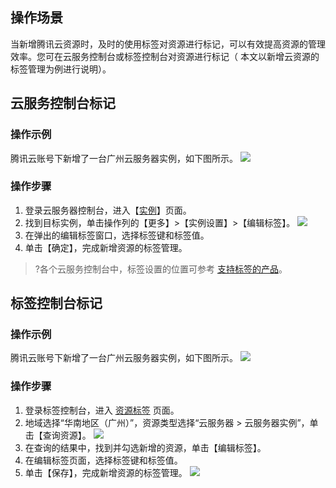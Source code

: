 ## 操作场景
当新增腾讯云资源时，及时的使用标签对资源进行标记，可以有效提高资源的管理效率。您可在云服务控制台或标签控制台对资源进行标记（ 本文以新增云资源的标签管理为例进行说明）。

 

## 云服务控制台标记
### 操作示例
腾讯云账号下新增了一台广州云服务器实例，如下图所示。
![](https://main.qcloudimg.com/raw/9385bfc9aff92e126c67854b4b3951fd.png)

### 操作步骤
1. 登录云服务器控制台，进入【[实例](https://console.cloud.tencent.com/cvm/instance)】页面。
2. 找到目标实例，单击操作列的【更多】>【实例设置】>【编辑标签】。
![](https://main.qcloudimg.com/raw/cdde6e7a5a842d386fa0271b80678008.png)
3. 在弹出的编辑标签窗口，选择标签键和标签值。
4. 单击【确定】，完成新增资源的标签管理。

>?各个云服务控制台中，标签设置的位置可参考 [支持标签的产品](https://cloud.tencent.com/document/product/651/30727)。



## 标签控制台标记
### 操作示例
腾讯云账号下新增了一台广州云服务器实例，如下图所示。
![](https://main.qcloudimg.com/raw/9385bfc9aff92e126c67854b4b3951fd.png)
      

### 操作步骤

1. 登录标签控制台，进入 [资源标签](https://console.cloud.tencent.com/tag) 页面。
2. 地域选择“华南地区（广州）”，资源类型选择“云服务器 > 云服务器实例”，单击【查询资源】。
![](https://main.qcloudimg.com/raw/7a58909df07586fc685296a051bdcbeb.png)
3. 在查询的结果中，找到并勾选新增的资源，单击【编辑标签】。
4. 在编辑标签页面，选择标签键和标签值。                 
5. 单击【保存】，完成新增资源的标签管理。
![](https://main.qcloudimg.com/raw/c9cda129b528a86189c0ec4f6b4d01c5.png)
